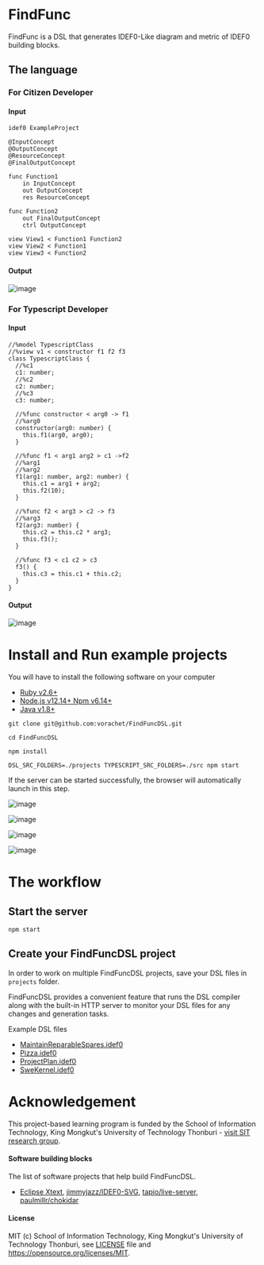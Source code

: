 # FindFunc

FindFunc is a DSL that generates IDEF0-Like diagram and metric of IDEF0 building blocks.

## The language

### For Citizen Developer

#### Input

```
idef0 ExampleProject

@InputConcept
@OutputConcept
@ResourceConcept
@FinalOutputConcept

func Function1
	in InputConcept
	out OutputConcept
	res ResourceConcept

func Function2
	out FinalOutputConcept
	ctrl OutputConcept

view View1 < Function1 Function2
view View2 < Function1
view View3 < Function2
```

#### Output

![image](images/ExampleProject.png)

### For Typescript Developer

#### Input

```
//%model TypescriptClass
//%view v1 < constructor f1 f2 f3
class TypescriptClass {
  //%c1
  c1: number;
  //%c2
  c2: number;
  //%c3
  c3: number;

  //%func constructor < arg0 -> f1
  //%arg0
  constructor(arg0: number) {
    this.f1(arg0, arg0);
  }

  //%func f1 < arg1 arg2 > c1 ->f2
  //%arg1
  //%arg2
  f1(arg1: number, arg2: number) {
    this.c1 = arg1 + arg2;
    this.f2(10);
  }

  //%func f2 < arg3 > c2 -> f3
  //%arg3
  f2(arg3: number) {
    this.c2 = this.c2 * arg3;
    this.f3();
  }

  //%func f3 < c1 c2 > c3
  f3() {
    this.c3 = this.c1 + this.c2;
  }
}
```

#### Output

![image](images/TypescriptClass.png)

# Install and Run example projects

You will have to install the following software on your computer

- [Ruby v2.6+](https://www.ruby-lang.org/en/downloads/)
- [Node.js v12.14+ Npm v6.14+](https://nodejs.org/en/download/)
- [Java v1.8+](https://www.oracle.com/java/technologies/javase-jre8-downloads.html)

```
git clone git@github.com:vorachet/FindFuncDSL.git

cd FindFuncDSL

npm install

DSL_SRC_FOLDERS=./projects TYPESCRIPT_SRC_FOLDERS=./src npm start
```

If the server can be started successfully, the browser will automatically launch in this step.

![image](images/index.png)

![image](images/MaintainReparableSpares.png)

![image](images/Pizza.png)

![image](images/SweKernel.png)

# The workflow

## Start the server

```
npm start
```

## Create your FindFuncDSL project

In order to work on multiple FindFuncDSL projects, save your DSL files in `projects` folder.

FindFuncDSL provides a convenient feature that runs the DSL compiler along with the built-in HTTP server to monitor your DSL files for any changes and generation tasks.

Example DSL files

- [MaintainReparableSpares.idef0](projects/MaintainReparableSpares.idef0)
- [Pizza.idef0](projects/Pizza.idef0)
- [ProjectPlan.idef0](projects/ProjectPlan.idef0)
- [SweKernel.idef0](projects/SweKernel.idef0)

# Acknowledgement

This project-based learning program is funded by the School of Information Technology, King Mongkut's University of Technology Thonburi - [visit SIT research group](https://www.sit.kmutt.ac.th/sit-research/).

#### Software building blocks

The list of software projects that help build FindFuncDSL.

- [Eclipse Xtext](https://www.eclipse.org/Xtext/), [jimmyjazz/IDEF0-SVG](https://github.com/jimmyjazz/IDEF0-SVG), [tapio/live-server](https://github.com/tapio/live-server), [paulmillr/chokidar](https://github.com/paulmillr/chokidar)

#### License

MIT (c) School of Information Technology, King Mongkut's University of Technology Thonburi, see [LICENSE](LICENSE) file and https://opensource.org/licenses/MIT.
